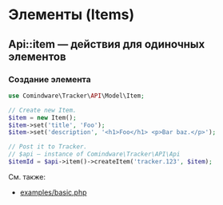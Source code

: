 # Элементы (Items)

## Api::item — действия для одиночных элементов

### Создание элемента

```php
use Comindware\Tracker\API\Model\Item;

// Create new Item.
$item = new Item();
$item->set('title', 'Foo');
$item->set('description', '<h1>Foo</h1> <p>Bar baz.</p>');

// Post it to Tracker.
// $api — instance of Comindware\Tracker\API\Api
$itemId = $api->item()->createItem('tracker.123', $item);
```

См. также:

- [examples/basic.php](examples/item-create.php)
